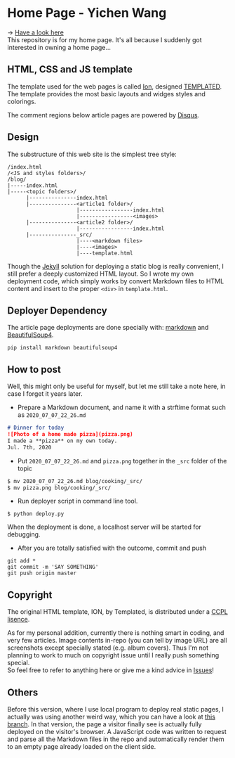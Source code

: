 # Home Page - Yichen Wang
→ [Have a look here](https://mvfki.github.io/)  
This repository is for my home page. It's all because I suddenly got interested in owning a home page... 

## HTML, CSS and JS template
The template used for the web pages is called [Ion](https://templated.co/ion), designed [TEMPLATED](https://templated.co/). 
The template provides the most basic layouts and widges styles and colorings.  

The comment regions below article pages are powered by [Disqus](https://disqus.com/).
## Design
The substructure of this web site is the simplest tree style:
```
/index.html
/<JS and styles folders>/
/blog/
|-----index.html
|-----<topic folders>/
      |---------------index.html
      |---------------<article1 folder>/
                      |-----------------index.html
                      |-----------------<images>
      |---------------<article2 folder>/
                      |-----------------index.html
      |---------------_src/
                      |----<markdown files>
                      |----<images>
                      |----template.html
```
Though the [Jekyll](https://jekyllrb.com/) solution for deploying a static blog is really convenient, I still prefer a deeply customized HTML layout. 
So I wrote my own deployment code, which simply works by convert Markdown files to HTML content and insert to the proper `<div>` in `template.html`.

## Deployer Dependency
The article page deployments are done specially with: [markdown](https://python-markdown.github.io/) and [BeautifulSoup4](http://www.crummy.com/software/BeautifulSoup/).
```
pip install markdown beautifulsoup4
```

## How to post
Well, this might only be useful for myself, but let me still take a note here, in case I forget it years later.  
- Prepare a Markdown document, and name it with a strftime format such as `2020_07_07_22_26.md`
```markdown
# Dinner for today
![Photo of a home made pizza](pizza.png)
I made a **pizza** on my own today.
Jul. 7th, 2020
```
- Put `2020_07_07_22_26.md` and `pizza.png` together in the `_src` folder of the topic
```bash
$ mv 2020_07_07_22_26.md blog/cooking/_src/
$ mv pizza.png blog/cooking/_src/
```

- Run deployer script in command line tool.  
```shell
$ python deploy.py
```
When the deployment is done, a localhost server will be started for debugging.  

- After you are totally satisfied with the outcome, commit and push
```shell
git add *
git commit -m 'SAY SOMETHING'
git push origin master
```

## Copyright
The original HTML template, ION, by Templated, is distributed under a [CCPL lisence](https://github.com/mvfki/mvfki.github.io/blob/master/LICENSE.txt).  

As for my personal addition, currently there is nothing smart in coding, and very few articles. 
Image contents in-repo (you can tell by image URL) are all screenshots except specially stated (e.g. album covers).
Thus I'm not planning to work to much on copyright issue until I really push something special.  
So feel free to refer to anything here or give me a kind advice in [Issues](https://github.com/mvfki/mvfki.github.io/issues/new)!

## Others
Before this version, where I use local program to deploy real static pages, I actually was using another weird way, which you can have a look at [this branch](https://github.com/mvfki/mvfki.github.io/tree/clientSideDeploy). In that version, the page a visitor finally see is actually fully deployed on the visitor's browser. A JavaScript code was written to request and parse all the Markdown files in the repo and automatically render them to an empty page already loaded on the client side.  

